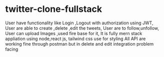# twitter-clone-fullstack
User have functionality like Login ,Logout with authorization using JWT,
User are able to create ,delete ,edit the tweets,
User are to follow,unfollow,
User can upload Images ,used fire base for it,
It is fully mern stack appliation using node,react js, tailwind css use for styling 
All API are working fine through postman but in  delete and edit integration problem facing  
